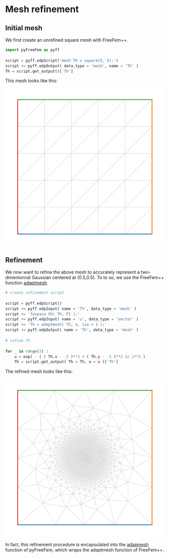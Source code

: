 # Mesh refinement

## Initial mesh

We first create an unrefined square mesh with FreeFem++.

```python
import pyFreeFem as pyff

script = pyff.edpScript('mesh Th = square(5, 5);')
script += pyff.edpOutput( data_type = 'mesh', name = 'Th' )
Th = script.get_output()['Th']
```
This mesh looks like this:

![Initial mesh](../figures/adaptmesh_0.svg)

## Refinement

We now want to refine the above mesh to accurately represent a two-dimenionnal Gaussian centered at (0.5,0.5). To to so, we use the FreeFem++ function [adaptmesh](https://doc.freefem.org/documentation/mesh-generation.html#the-command-adaptmesh).

```python
# create refinement script

script = pyff.edpScript()
script += pyff.edpInput( name = 'Th', data_type = 'mesh' )
script += 'fespace Vh( Th, P1 );'
script += pyff.edpInput( name = 'u', data_type = 'vector' )
script += 'Th = adaptmesh( Th, u, iso = 1 );'
script += pyff.edpOutput( name = 'Th', data_type = 'mesh' )

# refine Th

for _ in range(3) :
    u = exp( - ( ( Th.x - .5 )**2 + ( Th.y - .5 )**2 )/.1**2 )
    Th = script.get_output( Th = Th, u = u )['Th']

```
The refined mesh looks like this:

![Initial mesh](../figures/adaptmesh_1.svg)

In fact, this refinement procedure is encapsulated into the [adapmesh](./build_your_own_mesh.md) function of pyFreeFem, which wraps the adaptmesh function of FreeFem++.
